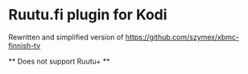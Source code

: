 Ruutu.fi plugin for Kodi
===

Rewritten and simplified version of https://github.com/szymex/xbmc-finnish-tv

** Does not support Ruutu+ **

